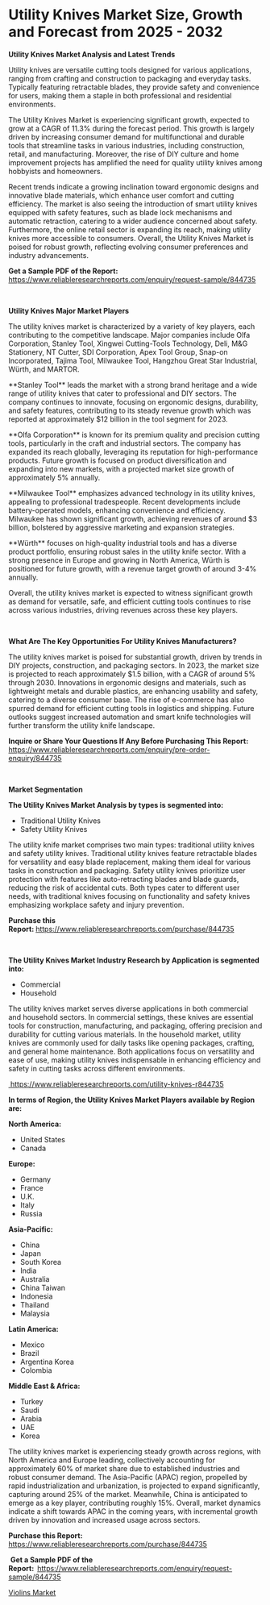 <p><h1>Utility Knives Market Size, Growth and Forecast from 2025 - 2032</h1></p><p><strong>Utility Knives Market Analysis and Latest Trends</strong></p>
<p><p>Utility knives are versatile cutting tools designed for various applications, ranging from crafting and construction to packaging and everyday tasks. Typically featuring retractable blades, they provide safety and convenience for users, making them a staple in both professional and residential environments. </p><p>The Utility Knives Market is experiencing significant growth, expected to grow at a CAGR of 11.3% during the forecast period. This growth is largely driven by increasing consumer demand for multifunctional and durable tools that streamline tasks in various industries, including construction, retail, and manufacturing. Moreover, the rise of DIY culture and home improvement projects has amplified the need for quality utility knives among hobbyists and homeowners.</p><p>Recent trends indicate a growing inclination toward ergonomic designs and innovative blade materials, which enhance user comfort and cutting efficiency. The market is also seeing the introduction of smart utility knives equipped with safety features, such as blade lock mechanisms and automatic retraction, catering to a wider audience concerned about safety. Furthermore, the online retail sector is expanding its reach, making utility knives more accessible to consumers. Overall, the Utility Knives Market is poised for robust growth, reflecting evolving consumer preferences and industry advancements.</p></p>
<p><strong>Get a Sample PDF of the Report:&nbsp;</strong> <a href="https://www.reliableresearchreports.com/enquiry/request-sample/844735?utm_campaign=2794&utm_medium=2&utm_source=Github&utm_content=ia&utm_term=04042025&utm_id=utility-knives">https://www.reliableresearchreports.com/enquiry/request-sample/844735</a></p>
<p>&nbsp;</p>
<p><strong>Utility Knives Major Market Players</strong></p>
<p><p>The utility knives market is characterized by a variety of key players, each contributing to the competitive landscape. Major companies include Olfa Corporation, Stanley Tool, Xingwei Cutting-Tools Technology, Deli, M&G Stationery, NT Cutter, SDI Corporation, Apex Tool Group, Snap-on Incorporated, Tajima Tool, Milwaukee Tool, Hangzhou Great Star Industrial, Würth, and MARTOR.</p><p>**Stanley Tool** leads the market with a strong brand heritage and a wide range of utility knives that cater to professional and DIY sectors. The company continues to innovate, focusing on ergonomic designs, durability, and safety features, contributing to its steady revenue growth which was reported at approximately $12 billion in the tool segment for 2023.</p><p>**Olfa Corporation** is known for its premium quality and precision cutting tools, particularly in the craft and industrial sectors. The company has expanded its reach globally, leveraging its reputation for high-performance products. Future growth is focused on product diversification and expanding into new markets, with a projected market size growth of approximately 5% annually.</p><p>**Milwaukee Tool** emphasizes advanced technology in its utility knives, appealing to professional tradespeople. Recent developments include battery-operated models, enhancing convenience and efficiency. Milwaukee has shown significant growth, achieving revenues of around $3 billion, bolstered by aggressive marketing and expansion strategies.</p><p>**Würth** focuses on high-quality industrial tools and has a diverse product portfolio, ensuring robust sales in the utility knife sector. With a strong presence in Europe and growing in North America, Würth is positioned for future growth, with a revenue target growth of around 3-4% annually.</p><p>Overall, the utility knives market is expected to witness significant growth as demand for versatile, safe, and efficient cutting tools continues to rise across various industries, driving revenues across these key players.</p></p>
<p>&nbsp;</p>
<p><strong>What Are The Key Opportunities For Utility Knives Manufacturers?</strong></p>
<p><p>The utility knives market is poised for substantial growth, driven by trends in DIY projects, construction, and packaging sectors. In 2023, the market size is projected to reach approximately $1.5 billion, with a CAGR of around 5% through 2030. Innovations in ergonomic designs and materials, such as lightweight metals and durable plastics, are enhancing usability and safety, catering to a diverse consumer base. The rise of e-commerce has also spurred demand for efficient cutting tools in logistics and shipping. Future outlooks suggest increased automation and smart knife technologies will further transform the utility knife landscape.</p></p>
<p><strong>Inquire or Share Your Questions If Any Before Purchasing This Report:</strong> <a href="https://www.reliableresearchreports.com/enquiry/pre-order-enquiry/844735?utm_campaign=2794&utm_medium=2&utm_source=Github&utm_content=ia&utm_term=04042025&utm_id=utility-knives">https://www.reliableresearchreports.com/enquiry/pre-order-enquiry/844735</a></p>
<p>&nbsp;</p>
<p><strong>Market Segmentation</strong></p>
<p><strong>The Utility Knives Market Analysis by types is segmented into:</strong></p>
<p><ul><li>Traditional Utility Knives</li><li>Safety Utility Knives</li></ul></p>
<p><p>The utility knife market comprises two main types: traditional utility knives and safety utility knives. Traditional utility knives feature retractable blades for versatility and easy blade replacement, making them ideal for various tasks in construction and packaging. Safety utility knives prioritize user protection with features like auto-retracting blades and blade guards, reducing the risk of accidental cuts. Both types cater to different user needs, with traditional knives focusing on functionality and safety knives emphasizing workplace safety and injury prevention.</p></p>
<p><strong>Purchase this Report:&nbsp;</strong><a href="https://www.reliableresearchreports.com/purchase/844735?utm_campaign=2794&utm_medium=2&utm_source=Github&utm_content=ia&utm_term=04042025&utm_id=utility-knives">https://www.reliableresearchreports.com/purchase/844735</a></p>
<p>&nbsp;</p>
<p><strong>The Utility Knives Market Industry Research by Application is segmented into:</strong></p>
<p><ul><li>Commercial</li><li>Household</li></ul></p>
<p><p>The utility knives market serves diverse applications in both commercial and household sectors. In commercial settings, these knives are essential tools for construction, manufacturing, and packaging, offering precision and durability for cutting various materials. In the household market, utility knives are commonly used for daily tasks like opening packages, crafting, and general home maintenance. Both applications focus on versatility and ease of use, making utility knives indispensable in enhancing efficiency and safety in cutting tasks across different environments.</p></p>
<p><a href="https://www.reliableresearchreports.com/utility-knives-r844735?utm_campaign=2794&utm_medium=2&utm_source=Github&utm_content=ia&utm_term=04042025&utm_id=utility-knives">&nbsp;https://www.reliableresearchreports.com/utility-knives-r844735</a></p>
<p><strong>In terms of Region, the Utility Knives Market Players available by Region are:</strong></p>
<p>
    <p> <strong> North America: </strong>
        <ul>
            <li>United States</li>
            <li>Canada</li>
        </ul>
        </p> 
    <p> <strong> Europe: </strong>
        <ul>
            <li>Germany</li>
            <li>France</li>
            <li>U.K.</li>
            <li>Italy</li>
            <li>Russia</li>
        </ul>
        </p> 
    <p> <strong> Asia-Pacific: </strong>
        <ul>
            <li>China</li>
            <li>Japan</li>
            <li>South Korea</li>
            <li>India</li>
            <li>Australia</li>
            <li>China Taiwan</li>
            <li>Indonesia</li>
            <li>Thailand</li>
            <li>Malaysia</li>
        </ul>
        </p> 
    <p> <strong> Latin America: </strong>
        <ul>
            <li>Mexico</li>
            <li>Brazil</li>
            <li>Argentina Korea</li>
            <li>Colombia</li>
        </ul>
        </p> 
    <p> <strong> Middle East & Africa: </strong>
        <ul>
            <li>Turkey</li>
            <li>Saudi</li>
            <li>Arabia</li>
            <li>UAE</li>
            <li>Korea</li>
        </ul>
    </p>
    </p>
<p><p>The utility knives market is experiencing steady growth across regions, with North America and Europe leading, collectively accounting for approximately 60% of market share due to established industries and robust consumer demand. The Asia-Pacific (APAC) region, propelled by rapid industrialization and urbanization, is projected to expand significantly, capturing around 25% of the market. Meanwhile, China is anticipated to emerge as a key player, contributing roughly 15%. Overall, market dynamics indicate a shift towards APAC in the coming years, with incremental growth driven by innovation and increased usage across sectors.</p></p>
<p><strong>Purchase this Report: </strong><a href="https://www.reliableresearchreports.com/purchase/844735?utm_campaign=2794&utm_medium=2&utm_source=Github&utm_content=ia&utm_term=04042025&utm_id=utility-knives">https://www.reliableresearchreports.com/purchase/844735</a></p>
<p>&nbsp;<strong>Get a Sample PDF of the Report:&nbsp;&nbsp;</strong><a href="https://www.reliableresearchreports.com/enquiry/request-sample/844735?utm_campaign=2794&utm_medium=2&utm_source=Github&utm_content=ia&utm_term=04042025&utm_id=utility-knives">https://www.reliableresearchreports.com/enquiry/request-sample/844735</a></p>
<p><strong></strong></p>
<p><p><a href="https://github.com/tszkintruca/Market-Research-Report-List-1/blob/main/violins-market.md?utm_campaign=2794&utm_medium=2&utm_source=Github&utm_content=ia&utm_term=04042025&utm_id=utility-knives">Violins Market</a></p></p>